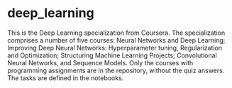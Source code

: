 # deep_learning
This is the Deep Learning specialization from Coursera. The specialization comprises a number of five courses: Neural Networks and Deep Learning; Improving Deep Neural Networks: Hyperparameter tuning, Regularization and Optimization; Structuring Machine Learning Projects; Convolutional Neural Networks, and Sequence Models. Only the courses with programming assignments are in the repository, without the quiz answers. The tasks are defined in the notebooks.
